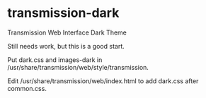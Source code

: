# transmission-dark
Transmission Web Interface Dark Theme

Still needs work, but this is a good start.

Put dark.css and images-dark in /usr/share/transmission/web/style/transmission.


Edit /usr/share/transmission/web/index.html to add dark.css after common.css.
